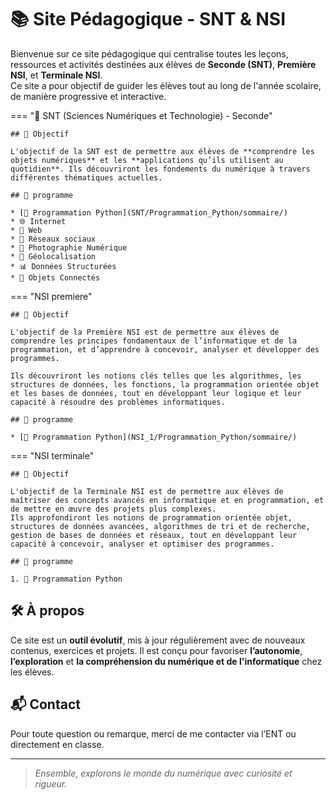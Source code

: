 # 📚 Site Pédagogique - SNT & NSI

Bienvenue sur ce site pédagogique qui centralise toutes les leçons, ressources et activités destinées aux élèves de **Seconde (SNT)**, **Première NSI**, et **Terminale NSI**.  
Ce site a pour objectif de guider les élèves tout au long de l'année scolaire, de manière progressive et interactive.



=== "🔹 SNT (Sciences Numériques et Technologie) - Seconde"

    ## 🎯 Objectif

    L'objectif de la SNT est de permettre aux élèves de **comprendre les objets numériques** et les **applications qu’ils utilisent au quotidien**. Ils découvriront les fondements du numérique à travers différentes thématiques actuelles.

    ## 📘 programme

    * [🐍 Programmation Python](SNT/Programmation_Python/sommaire/)
    * 🌐 Internet
    * 📄 Web
    * 💬 Réseaux sociaux
    * 📸 Photographie Numérique
    * 📍 Géolocalisation
    * 📊 Données Structurées
    * 📡 Objets Connectés



=== "NSI premiere"

    ## 🎯 Objectif

    L'objectif de la Première NSI est de permettre aux élèves de comprendre les principes fondamentaux de l’informatique et de la programmation, et d’apprendre à concevoir, analyser et développer des programmes.

    Ils découvriront les notions clés telles que les algorithmes, les structures de données, les fonctions, la programmation orientée objet et les bases de données, tout en développant leur logique et leur capacité à résoudre des problèmes informatiques.

    ## 📘 programme

    * [🐍 Programmation Python](NSI_1/Programmation_Python/sommaire/)

=== "NSI terminale"

    ## 🎯 Objectif

    L'objectif de la Terminale NSI est de permettre aux élèves de maîtriser des concepts avancés en informatique et en programmation, et de mettre en œuvre des projets plus complexes.
    Ils approfondiront les notions de programmation orientée objet, structures de données avancées, algorithmes de tri et de recherche, gestion de bases de données et réseaux, tout en développant leur capacité à concevoir, analyser et optimiser des programmes.

    ## 📘 programme

    1. 🐍 Programmation Python

## 🛠️ À propos

Ce site est un **outil évolutif**, mis à jour régulièrement avec de nouveaux contenus, exercices et projets. Il est conçu pour favoriser **l’autonomie**, **l’exploration** et **la compréhension du numérique et de l'informatique** chez les élèves.


## 📬 Contact

Pour toute question ou remarque, merci de me contacter via l’ENT ou directement en classe.

---

> *Ensemble, explorons le monde du numérique avec curiosité et rigueur.*